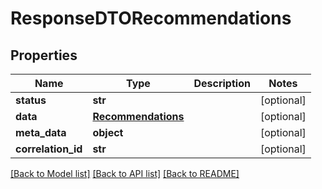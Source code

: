 # ResponseDTORecommendations

## Properties
Name | Type | Description | Notes
------------ | ------------- | ------------- | -------------
**status** | **str** |  | [optional] 
**data** | [**Recommendations**](Recommendations.md) |  | [optional] 
**meta_data** | **object** |  | [optional] 
**correlation_id** | **str** |  | [optional] 

[[Back to Model list]](../README.md#documentation-for-models) [[Back to API list]](../README.md#documentation-for-api-endpoints) [[Back to README]](../README.md)

